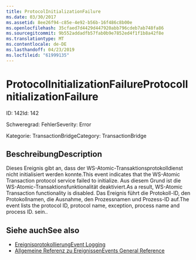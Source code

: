 ```yaml
---
title: ProtocolInitializationFailure
ms.date: 03/30/2017
ms.assetid: 8ee26f94-c85e-4e92-b56b-16f486c8b00e
ms.openlocfilehash: 35cfaed7d4429d447920abb796cdeb7ab748fa86
ms.sourcegitcommit: 9b552addadfb57fab0b9e7852ed4f1f1b8a42f8e
ms.translationtype: MT
ms.contentlocale: de-DE
ms.lasthandoff: 04/23/2019
ms.locfileid: "61999135"
---
```

# <a name="protocolinitializationfailure"></a><span data-ttu-id="c6487-102">ProtocolInitializationFailure</span><span class="sxs-lookup"><span data-stu-id="c6487-102">ProtocolInitializationFailure</span></span>
<span data-ttu-id="c6487-103">ID: 142</span><span class="sxs-lookup"><span data-stu-id="c6487-103">Id: 142</span></span>  
  
 <span data-ttu-id="c6487-104">Schweregrad: Fehler</span><span class="sxs-lookup"><span data-stu-id="c6487-104">Severity: Error</span></span>  
  
 <span data-ttu-id="c6487-105">Kategorie: TransactionBridge</span><span class="sxs-lookup"><span data-stu-id="c6487-105">Category: TransactionBridge</span></span>  
  
## <a name="description"></a><span data-ttu-id="c6487-106">Beschreibung</span><span class="sxs-lookup"><span data-stu-id="c6487-106">Description</span></span>  
 <span data-ttu-id="c6487-107">Dieses Ereignis gibt an, dass der WS-Atomic-Transaktionsprotokolldienst nicht initialisiert werden konnte.</span><span class="sxs-lookup"><span data-stu-id="c6487-107">This event indicates that the WS-Atomic Transaction protocol service failed to initialize.</span></span> <span data-ttu-id="c6487-108">Aus diesem Grund ist die WS-Atomic-Transaktionsfunktionalität deaktiviert.</span><span class="sxs-lookup"><span data-stu-id="c6487-108">As a result, WS-Atomic Transaction functionality is disabled.</span></span> <span data-ttu-id="c6487-109">Das Ereignis führt die Protokoll-ID, den Protokollnamen, die Ausnahme, den Prozessnamen und Prozess-ID auf.</span><span class="sxs-lookup"><span data-stu-id="c6487-109">The event lists the protocol ID, protocol name, exception, process name and process ID.</span></span> <span data-ttu-id="c6487-110">sein.</span><span class="sxs-lookup"><span data-stu-id="c6487-110">.</span></span>  
  
## <a name="see-also"></a><span data-ttu-id="c6487-111">Siehe auch</span><span class="sxs-lookup"><span data-stu-id="c6487-111">See also</span></span>

- [<span data-ttu-id="c6487-112">Ereignisprotokollierung</span><span class="sxs-lookup"><span data-stu-id="c6487-112">Event Logging</span></span>](../../../../../docs/framework/wcf/diagnostics/event-logging/index.md)
- [<span data-ttu-id="c6487-113">Allgemeine Referenz zu Ereignissen</span><span class="sxs-lookup"><span data-stu-id="c6487-113">Events General Reference</span></span>](../../../../../docs/framework/wcf/diagnostics/event-logging/events-general-reference.md)
